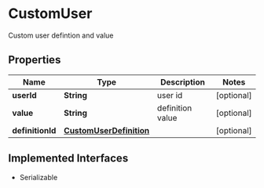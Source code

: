 

# CustomUser

Custom user defintion and value
## Properties

Name | Type | Description | Notes
------------ | ------------- | ------------- | -------------
**userId** | **String** | user id |  [optional]
**value** | **String** | definition value |  [optional]
**definitionId** | [**CustomUserDefinition**](CustomUserDefinition.md) |  |  [optional]


## Implemented Interfaces

* Serializable


